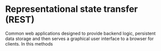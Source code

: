 # Representational state transfer (REST)
Common web applications designed to provide backend logic, persistent data storage and then serves a graphical user interface to a browser for clients. In this methods  